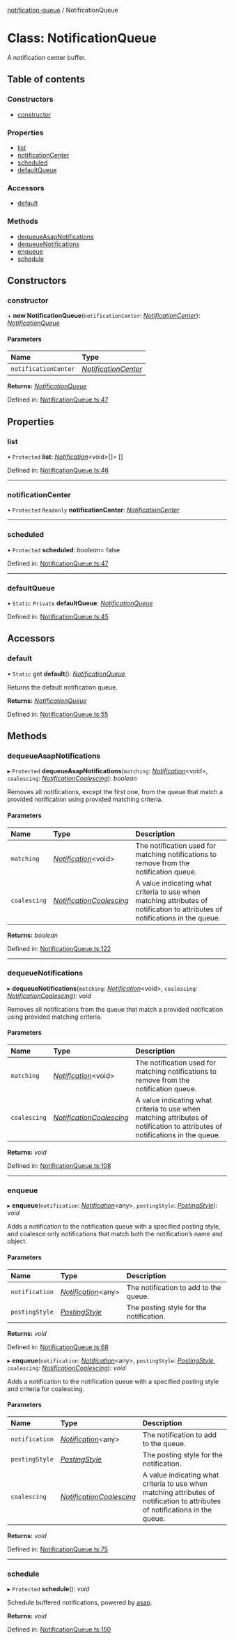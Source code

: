 [notification-queue](../README.md) / NotificationQueue

# Class: NotificationQueue

A notification center buffer.

## Table of contents

### Constructors

- [constructor](notificationqueue.md#constructor)

### Properties

- [list](notificationqueue.md#list)
- [notificationCenter](notificationqueue.md#notificationcenter)
- [scheduled](notificationqueue.md#scheduled)
- [defaultQueue](notificationqueue.md#defaultqueue)

### Accessors

- [default](notificationqueue.md#default)

### Methods

- [dequeueAsapNotifications](notificationqueue.md#dequeueasapnotifications)
- [dequeueNotifications](notificationqueue.md#dequeuenotifications)
- [enqueue](notificationqueue.md#enqueue)
- [schedule](notificationqueue.md#schedule)

## Constructors

### constructor

\+ **new NotificationQueue**(`notificationCenter`: [*NotificationCenter*](notificationcenter.md)): [*NotificationQueue*](notificationqueue.md)

#### Parameters

| Name | Type |
| :------ | :------ |
| `notificationCenter` | [*NotificationCenter*](notificationcenter.md) |

**Returns:** [*NotificationQueue*](notificationqueue.md)

Defined in: [NotificationQueue.ts:47](https://github.com/nilennoct/notification-queue/blob/dd80ab8/src/NotificationQueue.ts#L47)

## Properties

### list

• `Protected` **list**: [*Notification*](notification.md)<void\>[]= []

Defined in: [NotificationQueue.ts:46](https://github.com/nilennoct/notification-queue/blob/dd80ab8/src/NotificationQueue.ts#L46)

___

### notificationCenter

• `Protected` `Readonly` **notificationCenter**: [*NotificationCenter*](notificationcenter.md)

___

### scheduled

• `Protected` **scheduled**: *boolean*= false

Defined in: [NotificationQueue.ts:47](https://github.com/nilennoct/notification-queue/blob/dd80ab8/src/NotificationQueue.ts#L47)

___

### defaultQueue

▪ `Static` `Private` **defaultQueue**: [*NotificationQueue*](notificationqueue.md)

Defined in: [NotificationQueue.ts:45](https://github.com/nilennoct/notification-queue/blob/dd80ab8/src/NotificationQueue.ts#L45)

## Accessors

### default

• `Static` get **default**(): [*NotificationQueue*](notificationqueue.md)

Returns the default notification queue.

**Returns:** [*NotificationQueue*](notificationqueue.md)

Defined in: [NotificationQueue.ts:55](https://github.com/nilennoct/notification-queue/blob/dd80ab8/src/NotificationQueue.ts#L55)

## Methods

### dequeueAsapNotifications

▸ `Protected` **dequeueAsapNotifications**(`matching`: [*Notification*](notification.md)<void\>, `coalescing`: [*NotificationCoalescing*](../enums/notificationcoalescing.md)): *boolean*

Removes all notifications, except the first one, from the queue that match a provided notification using provided matching criteria.

#### Parameters

| Name | Type | Description |
| :------ | :------ | :------ |
| `matching` | [*Notification*](notification.md)<void\> | The notification used for matching notifications to remove from the notification queue. |
| `coalescing` | [*NotificationCoalescing*](../enums/notificationcoalescing.md) | A value indicating what criteria to use when matching attributes of notification to attributes of notifications in the queue. |

**Returns:** *boolean*

Defined in: [NotificationQueue.ts:122](https://github.com/nilennoct/notification-queue/blob/dd80ab8/src/NotificationQueue.ts#L122)

___

### dequeueNotifications

▸ **dequeueNotifications**(`matching`: [*Notification*](notification.md)<void\>, `coalescing`: [*NotificationCoalescing*](../enums/notificationcoalescing.md)): *void*

Removes all notifications from the queue that match a provided notification using provided matching criteria.

#### Parameters

| Name | Type | Description |
| :------ | :------ | :------ |
| `matching` | [*Notification*](notification.md)<void\> | The notification used for matching notifications to remove from the notification queue. |
| `coalescing` | [*NotificationCoalescing*](../enums/notificationcoalescing.md) | A value indicating what criteria to use when matching attributes of notification to attributes of notifications in the queue. |

**Returns:** *void*

Defined in: [NotificationQueue.ts:108](https://github.com/nilennoct/notification-queue/blob/dd80ab8/src/NotificationQueue.ts#L108)

___

### enqueue

▸ **enqueue**(`notification`: [*Notification*](notification.md)<any\>, `postingStyle`: [*PostingStyle*](../enums/postingstyle.md)): *void*

Adds a notification to the notification queue with a specified posting style, and coalesce only notifications that match both the notification’s name and object.

#### Parameters

| Name | Type | Description |
| :------ | :------ | :------ |
| `notification` | [*Notification*](notification.md)<any\> | The notification to add to the queue. |
| `postingStyle` | [*PostingStyle*](../enums/postingstyle.md) | The posting style for the notification. |

**Returns:** *void*

Defined in: [NotificationQueue.ts:68](https://github.com/nilennoct/notification-queue/blob/dd80ab8/src/NotificationQueue.ts#L68)

▸ **enqueue**(`notification`: [*Notification*](notification.md)<any\>, `postingStyle`: [*PostingStyle*](../enums/postingstyle.md), `coalescing`: [*NotificationCoalescing*](../enums/notificationcoalescing.md)): *void*

Adds a notification to the notification queue with a specified posting style and criteria for coalescing.

#### Parameters

| Name | Type | Description |
| :------ | :------ | :------ |
| `notification` | [*Notification*](notification.md)<any\> | The notification to add to the queue. |
| `postingStyle` | [*PostingStyle*](../enums/postingstyle.md) | The posting style for the notification. |
| `coalescing` | [*NotificationCoalescing*](../enums/notificationcoalescing.md) | A value indicating what criteria to use when matching attributes of notification to attributes of notifications in the queue. |

**Returns:** *void*

Defined in: [NotificationQueue.ts:75](https://github.com/nilennoct/notification-queue/blob/dd80ab8/src/NotificationQueue.ts#L75)

___

### schedule

▸ `Protected` **schedule**(): *void*

Schedule buffered notifications, powered by [asap](https://www.npmjs.com/package/asap).

**Returns:** *void*

Defined in: [NotificationQueue.ts:150](https://github.com/nilennoct/notification-queue/blob/dd80ab8/src/NotificationQueue.ts#L150)
